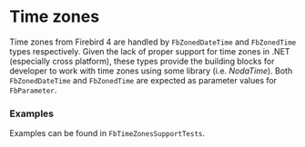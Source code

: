 # Time zones

Time zones from Firebird 4 are handled by `FbZonedDateTime` and `FbZonedTime` types respectively. Given the lack of proper support for time zones in .NET (especially cross platform), these types provide the building blocks for developer to work with time zones using some library (i.e. _NodaTime_). Both `FbZonedDateTime` and `FbZonedTime` are expected as parameter values for `FbParameter`.

### Examples

Examples can be found in `FbTimeZonesSupportTests`.